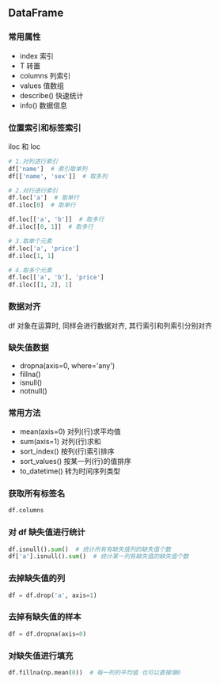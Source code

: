 ## DataFrame

### 常用属性

- index 索引
- T 转置
- columns 列索引
- values 值数组
- describe() 快速统计
- info() 数据信息

### 位置索引和标签索引

iloc 和 loc

```python
# 1.对列进行索引
df['name']  # 索引取单列
df[['name', 'sex']]  # 取多列

# 2.对行进行索引
df.loc['a']  # 取单行
df.iloc[0]  # 取单行

df.loc[['a', 'b']]  # 取多行
df.iloc[[0, 1]]  # 取多行

# 3.取单个元素
df.loc['a', 'price']
df.iloc[1, 1]

# 4.取多个元素
df.loc[['a', 'b'], 'price']
df.iloc[[1, 2], 1]
```



### 数据对齐

df 对象在运算时, 同样会进行数据对齐, 其行索引和列索引分别对齐

### 缺失值数据

- dropna(axis=0, where='any')
- fillna()
- isnull()
- notnull()

### 常用方法

- mean(axis=0) 对列(行)求平均值
- sum(axis=1) 对列(行)求和
- sort_index() 按列(行)索引排序
- sort_values() 按某一列(行)的值排序
- to_datetime() 转为时间序列类型

### 获取所有标签名

```python
df.columns
```

### 对 df 缺失值进行统计

```python
df.isnull().sum()  # 统计所有有缺失值列的缺失值个数
df['a'].isnull().sum()  # 统计某一列有缺失值的缺失值个数
```

### 去掉缺失值的列

```python
df = df.drop('a', axis=1)
```

### 去掉有缺失值的样本

```python
df = df.dropna(axis=0)
```

### 对缺失值进行填充

```python
df.fillna(np.mean(0))  # 每一列的平均值 也可以直接填0
```







